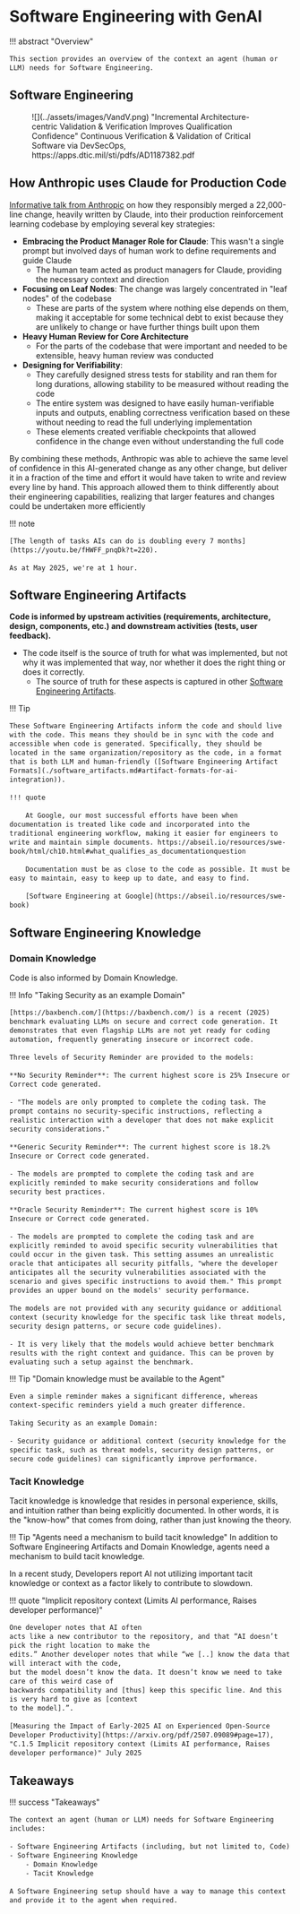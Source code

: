 # Software Engineering with GenAI

!!! abstract "Overview"

    This section provides an overview of the context an agent (human or LLM) needs for Software Engineering.


## Software Engineering

<figure markdown>
![](../assets/images/VandV.png)
"Incremental Architecture-centric Validation & Verification Improves Qualification Confidence"
Continuous Verification & Validation of Critical Software via DevSecOps, https://apps.dtic.mil/sti/pdfs/AD1187382.pdf
</figure>

## How Anthropic uses Claude for Production Code

[Informative talk from Anthropic](https://www.youtube.com/watch?v=fHWFF_pnqDk) on how they responsibly merged a 22,000-line change, heavily written by Claude, into their production reinforcement learning codebase by employing several key strategies:

- **Embracing the Product Manager Role for Claude**: This wasn't a single prompt but involved days of human work to define requirements and guide Claude
    - The human team acted as product managers for Claude, providing the necessary context and direction
- **Focusing on Leaf Nodes**: The change was largely concentrated in "leaf nodes" of the codebase
  -   These are parts of the system where nothing else depends on them, making it acceptable for some technical debt to exist because they are unlikely to change or have further things built upon them
- **Heavy Human Review for Core Architecture**
    - For the parts of the codebase that were important and needed to be extensible, heavy human review was conducted
- **Designing for Verifiability**:
    - They carefully designed stress tests for stability and ran them for long durations, allowing stability to be measured without reading the code
    - The entire system was designed to have easily human-verifiable inputs and outputs, enabling correctness verification based on these without needing to read the full underlying implementation
    - These elements created verifiable checkpoints that allowed confidence in the change even without understanding the full code
 
By combining these methods, Anthropic was able to achieve the same level of confidence in this AI-generated change as any other change, but deliver it in a fraction of the time and effort it would have taken to write and review every line by hand. This approach allowed them to think differently about their engineering capabilities, realizing that larger features and changes could be undertaken more efficiently


!!! note

    [The length of tasks AIs can do is doubling every 7 months](https://youtu.be/fHWFF_pnqDk?t=220).

    As at May 2025, we're at 1 hour.



## Software Engineering Artifacts

**Code is informed by upstream activities (requirements, architecture, design, components, etc.) and downstream activities (tests, user feedback).**

  - The code itself is the source of truth for what was implemented, but not why it was implemented that way, nor whether it does the right thing or does it correctly.
      - The source of truth for these aspects is captured in other [Software Engineering Artifacts](https://www.google.com/search?q=software_artifacts/).

!!! Tip


    These Software Engineering Artifacts inform the code and should live with the code. This means they should be in sync with the code and accessible when code is generated. Specifically, they should be located in the same organization/repository as the code, in a format that is both LLM and human-friendly ([Software Engineering Artifact Formats](./software_artifacts.md#artifact-formats-for-ai-integration)).

    !!! quote 

        At Google, our most successful efforts have been when documentation is treated like code and incorporated into the traditional engineering workflow, making it easier for engineers to write and maintain simple documents. https://abseil.io/resources/swe-book/html/ch10.html#what_qualifies_as_documentationquestion

        Documentation must be as close to the code as possible. It must be easy to maintain, easy to keep up to date, and easy to find.

        [Software Engineering at Google](https://abseil.io/resources/swe-book)

## Software Engineering Knowledge

### Domain Knowledge

Code is also informed by Domain Knowledge.

!!! Info "Taking Security as an example Domain"

    [https://baxbench.com/](https://baxbench.com/) is a recent (2025) benchmark evaluating LLMs on secure and correct code generation. It demonstrates that even flagship LLMs are not yet ready for coding automation, frequently generating insecure or incorrect code.

    Three levels of Security Reminder are provided to the models:

    **No Security Reminder**: The current highest score is 25% Insecure or Correct code generated.

    - "The models are only prompted to complete the coding task. The prompt contains no security-specific instructions, reflecting a realistic interaction with a developer that does not make explicit security considerations."

    **Generic Security Reminder**: The current highest score is 18.2% Insecure or Correct code generated.

    - The models are prompted to complete the coding task and are explicitly reminded to make security considerations and follow security best practices.

    **Oracle Security Reminder**: The current highest score is 10% Insecure or Correct code generated.

    - The models are prompted to complete the coding task and are explicitly reminded to avoid specific security vulnerabilities that could occur in the given task. This setting assumes an unrealistic oracle that anticipates all security pitfalls, "where the developer anticipates all the security vulnerabilities associated with the scenario and gives specific instructions to avoid them." This prompt provides an upper bound on the models' security performance.

    The models are not provided with any security guidance or additional context (security knowledge for the specific task like threat models, security design patterns, or secure code guidelines).

    - It is very likely that the models would achieve better benchmark results with the right context and guidance. This can be proven by evaluating such a setup against the benchmark.


!!! Tip "Domain knowledge must be available to the Agent"

    Even a simple reminder makes a significant difference, whereas context-specific reminders yield a much greater difference.

    Taking Security as an example Domain:

    - Security guidance or additional context (security knowledge for the specific task, such as threat models, security design patterns, or secure code guidelines) can significantly improve performance.


### Tacit Knowledge

Tacit knowledge is knowledge that resides in personal experience, skills, and intuition rather than being explicitly documented. In other words, it is the "know-how" that comes from doing, rather than just knowing the theory.

!!! Tip "Agents need a mechanism to build tacit knowledge"
    In addition to Software Engineering Artifacts and Domain Knowledge, agents need a mechanism to build tacit knowledge.

In a recent study, Developers report AI not utilizing important tacit knowledge or context as a factor likely to contribute to slowdown.

!!! quote "Implicit repository context (Limits AI performance, Raises developer performance)"

    One developer notes that AI often
    acts like a new contributor to the repository, and that “AI doesn’t pick the right location to make the
    edits.” Another developer notes that while “we [..] know the data that will interact with the code,
    but the model doesn’t know the data. It doesn’t know we need to take care of this weird case of
    backwards compatibility and [thus] keep this specific line. And this is very hard to give as [context
    to the model].”.

    [Measuring the Impact of Early-2025 AI on Experienced Open-Source Developer Productivity](https://arxiv.org/pdf/2507.09089#page=17), "C.1.5 Implicit repository context (Limits AI performance, Raises developer performance)" July 2025





## Takeaways

!!! success "Takeaways"


    The context an agent (human or LLM) needs for Software Engineering includes:

    - Software Engineering Artifacts (including, but not limited to, Code)
    - Software Engineering Knowledge
        - Domain Knowledge
        - Tacit Knowledge

    A Software Engineering setup should have a way to manage this context and provide it to the agent when required.
